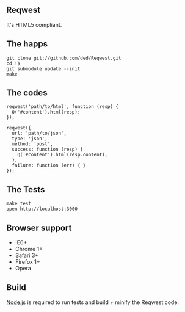 Reqwest
-------
It's HTML5 compliant.

The happs
---------

    git clone git://github.com/ded/Reqwest.git
    cd !$
    git submodule update --init
    make

The codes
---------

    reqwest('path/to/html', function (resp) {
      Q('#content').html(resp);
    });

    reqwest({
      url: 'path/to/json',
      type: 'json',
      method: 'post',
      success: function (resp) {
        Q('#content').html(resp.content);
      },
      failure: function (err) { }
    });

The Tests
-----
    make test
    open http://localhost:3000


Browser support
---------------
  * IE6+
  * Chrome 1+
  * Safari 3+
  * Firefox 1+
  * Opera

Build
-----
[Node.js](https://github.com/joyent/node/) is required to run tests and build + minify the Reqwest code.